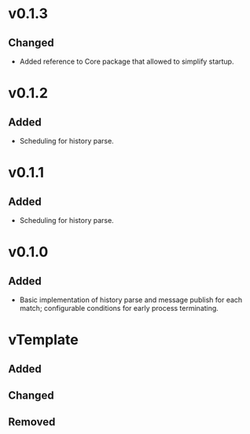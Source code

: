 # v0.1.3
## Changed
* Added reference to Core package that allowed to simplify startup.

# v0.1.2
## Added
* Scheduling for history parse.

# v0.1.1
## Added
* Scheduling for history parse.

# v0.1.0
## Added
* Basic implementation of history parse and message publish for each match; configurable conditions for early process terminating.

# vTemplate
## Added
## Changed
## Removed
